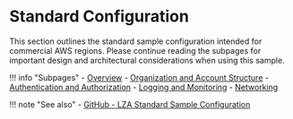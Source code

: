# Standard Configuration

This section outlines the standard sample configuration intended for commercial AWS regions. Please continue reading the subpages for important design and architectural considerations when using this sample.

!!! info "Subpages"
    - [Overview](./overview.md)
    - [Organization and Account Structure](./org-structure.md)
    - [Authentication and Authorization](./authn-authz.md)
    - [Logging and Monitoring](./logging-monitoring.md)
    - [Networking](./networking.md)

!!! note "See also"
    - [GitHub - LZA Standard Sample Configuration](https://github.com/awslabs/landing-zone-accelerator-on-aws/tree/main/reference/sample-configurations/lza-sample-config)